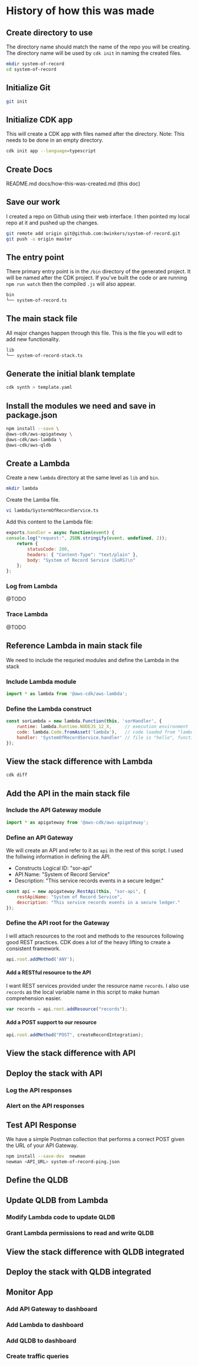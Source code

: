 
# History of how this was made

## Create directory to use

The directory name should match the name of the repo you will be creating.
The directory name will be used by `cdk init` in naming  the created files.

```bash
mkdir system-of-record
cd system-of-record
```

## Initialize Git

```bash
git init
```

## Initialize CDK app

This will create a CDK app with files named after the directory.
Note: This needs to be done in an empty directory.

```bash
cdk init app --language=typescript
```

## Create Docs

README.md
docs/how-this-was-created.md (this doc)

## Save our work

I created a repo on Github using their web interface. I then pointed my local repo at it and pushed up the changes.

```bash
git remote add origin git@github.com:bwinkers/system-of-record.git
git push -u origin master
```

## The entry point

There primary entry point is in the `/bin` directory of the generated project. It will be named after the CDK project. If you've built the code or are running `npm run watch` then the compiled `.js` will also appear.

```bash
bin
└── system-of-record.ts
```

## The main stack file

All major changes happen through this file. This is the file you will edit to add new functionality.

```bash
lib
└── system-of-record-stack.ts
```

## Generate the initial blank template

```bash
cdk synth > template.yaml
```

## Install the modules we need and save in package.json

```bash
npm install --save \
@aws-cdk/aws-apigateway \
@aws-cdk/aws-lambda \
@aws-cdk/aws-qldb
```

## Create a Lambda

Create a new `lambda` directory at the same level as `lib` and `bin`.

```bash
mkdir lambda
```

Create the Lamba file.

```bash
vi lambda/SystermOfRecordService.ts
```

Add this content to the Lambda file:

```javascript
exports.handler = async function(event) {
console.log("request:", JSON.stringify(event, undefined, 2));
    return {
        statusCode: 200,
        headers: { "Content-Type": "text/plain" },
        body: "System of Record Service (SoRS)\n"
    };
};
```

### Log from Lambda

@TODO

### Trace Lambda

@TODO

## Reference Lambda in main stack file

We need to include the requried modules and define the Lambda in the stack

### Include Lambda module

```javascript
import * as lambda from '@aws-cdk/aws-lambda';
```

### Define the Lambda construct

```javascript
const sorLambda = new lambda.Function(this, 'sorHandler', {
    runtime: lambda.Runtime.NODEJS_12_X,     // execution environment
    code: lambda.Code.fromAsset('lambda'),   // code loaded from "lambda" directory
    handler: 'SystemOfRecordService.handler' // file is "hello", function is "handler"
});
```

## View the stack difference with Lambda

```bash
cdk diff
```

## Add the API in the main stack file


### Include the API Gateway module

```javascript
import * as apigateway from '@aws-cdk/aws-apigateway';
````

### Define an API Gateway

We will create an API and refer to it as `api` in the rest of this script. I used the follwing information in defining the API.

- Constructs Logical ID: "sor-api"
- API Name: "System of Record Service"
- Description: "This service records events in a secure ledger."

```javascript
const api = new apigateway.RestApi(this, "sor-api", {
    restApiName: "System of Record Service",
    description: "This service records events in a secure ledger."
});
```

### Define the API root for the Gateway

I will attach resources to the root and methods to the resources following good REST practices. CDK does a lot of the heavy lifting to create a consistent framework.

```javascript
api.root.addMethod('ANY');
```

#### Add a RESTful resource to the API

I want REST services provided under the resource name `records`. I also use `records` as the local variable name in this script to make human comprehension easier.

```javascript
var records = api.root.addResource("records");
```

#### Add a POST support to our resource

```javascript
api.root.addMethod("POST", createRecordIntegration);
```

## View the stack difference with API

## Deploy the stack with API

### Log the API responses

### Alert on the API responses

## Test API Response

We have a simple Postman collection that performs a correct POST given the URL of your API Gateway.

```bash
npm install --save-dev  newman
newman <API_URL> system-of-record-ping.json
```

## Define the QLDB

## Update QLDB from Lambda

### Modify Lambda code to update QLDB

### Grant Lambda permissions to read and write QLDB

## View the stack difference with QLDB integrated

## Deploy the stack with QLDB integrated

## Monitor App

### Add API Gateway to dashboard

### Add Lambda to dashboard

### Add QLDB to dashboard

### Create traffic queries
